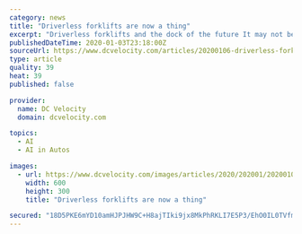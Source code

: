 ```yaml
---
category: news
title: "Driverless forklifts are now a thing"
excerpt: "Driverless forklifts and the dock of the future It may not be long before driverless ... Addressing such complexities will probably require artificial intelligence (AI) or machine learning, he adds. But until then? Eastabrook expects the loading process will be collaborative, with a human working with multiple pieces of automated equipment."
publishedDateTime: 2020-01-03T23:18:00Z
sourceUrl: https://www.dcvelocity.com/articles/20200106-driverless-forklifts-are-now-a-thing/
type: article
quality: 39
heat: 39
published: false

provider:
  name: DC Velocity
  domain: dcvelocity.com

topics:
  - AI
  - AI in Autos

images:
  - url: https://www.dcvelocity.com/images/articles/2020/202001/20200106forklifts.jpg
    width: 600
    height: 300
    title: "Driverless forklifts are now a thing"

secured: "18D5PKE6mYD10amHJPJHW9C+H8ajTIki9jx8MkPhRKLI7E5P3/EhO0IL0TVfmiauHdnAfHPs/7poot2FpIbMdHt3xRu/sT0B2cPJtp/ZqLWPc5Qh9oySoHdnUNDwuX2i6WnGzfZ+Oz+1WUc4MMYgdXICTGraVfXWbBHbi4QmSRm+JG41VuVZzBSavevovxg9HPsE8UUl2nlwprPnlmbiCWpa8j039nMghDWodFrkd8JMzNEMEroKiPHVw/+pZfnC0VCWP/jFTBR1/imSwZByBjAvRIxY1IlYREqZdc7ZtKY=;C0H2ngV730lIMQfb+nrfFw=="
---
```


